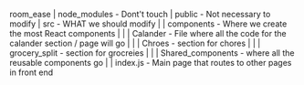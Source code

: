 
room_ease
| node_modules - Dont't touch
| public       - Not necessary to modify 
| src          - WHAT we should modify 
| | components - Where we create the most React components
| | | Calander - File where all the code for the calander section / page will go
| | | Chroes   - section for chores 
| | | grocery_split - section for grocreies 
| | | Shared_components - where all the reusable components go
| | index.js   - Main page that routes to other pages in front end
